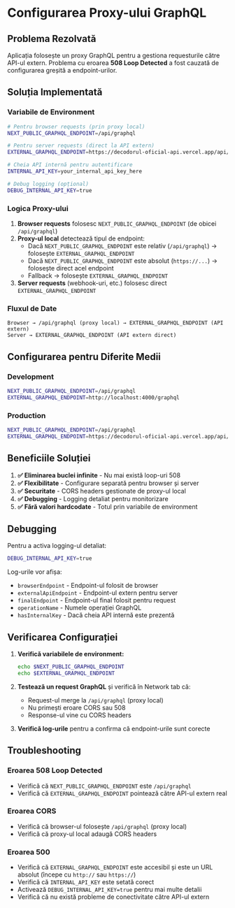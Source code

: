 # Configurarea Proxy-ului GraphQL

## Problema Rezolvată

Aplicația folosește un proxy GraphQL pentru a gestiona requesturile către API-ul extern. Problema cu eroarea **508 Loop Detected** a fost cauzată de configurarea greșită a endpoint-urilor.

## Soluția Implementată

### Variabile de Environment

```bash
# Pentru browser requests (prin proxy local)
NEXT_PUBLIC_GRAPHQL_ENDPOINT=/api/graphql

# Pentru server requests (direct la API extern)
EXTERNAL_GRAPHQL_ENDPOINT=https://decodorul-oficial-api.vercel.app/api/graphql

# Cheia API internă pentru autentificare
INTERNAL_API_KEY=your_internal_api_key_here

# Debug logging (opțional)
DEBUG_INTERNAL_API_KEY=true
```

### Logica Proxy-ului

1. **Browser requests** folosesc `NEXT_PUBLIC_GRAPHQL_ENDPOINT` (de obicei `/api/graphql`)
2. **Proxy-ul local** detectează tipul de endpoint:
   - Dacă `NEXT_PUBLIC_GRAPHQL_ENDPOINT` este relativ (`/api/graphql`) → folosește `EXTERNAL_GRAPHQL_ENDPOINT`
   - Dacă `NEXT_PUBLIC_GRAPHQL_ENDPOINT` este absolut (`https://...`) → folosește direct acel endpoint
   - Fallback → folosește `EXTERNAL_GRAPHQL_ENDPOINT`
3. **Server requests** (webhook-uri, etc.) folosesc direct `EXTERNAL_GRAPHQL_ENDPOINT`

### Fluxul de Date

```
Browser → /api/graphql (proxy local) → EXTERNAL_GRAPHQL_ENDPOINT (API extern)
Server → EXTERNAL_GRAPHQL_ENDPOINT (API extern direct)
```

## Configurarea pentru Diferite Medii

### Development
```bash
NEXT_PUBLIC_GRAPHQL_ENDPOINT=/api/graphql
EXTERNAL_GRAPHQL_ENDPOINT=http://localhost:4000/graphql
```

### Production
```bash
NEXT_PUBLIC_GRAPHQL_ENDPOINT=/api/graphql
EXTERNAL_GRAPHQL_ENDPOINT=https://decodorul-oficial-api.vercel.app/api/graphql
```

## Beneficiile Soluției

1. **✅ Eliminarea buclei infinite** - Nu mai există loop-uri 508
2. **✅ Flexibilitate** - Configurare separată pentru browser și server
3. **✅ Securitate** - CORS headers gestionate de proxy-ul local
4. **✅ Debugging** - Logging detaliat pentru monitorizare
5. **✅ Fără valori hardcodate** - Totul prin variabile de environment

## Debugging

Pentru a activa logging-ul detaliat:

```bash
DEBUG_INTERNAL_API_KEY=true
```

Log-urile vor afișa:
- `browserEndpoint` - Endpoint-ul folosit de browser
- `externalApiEndpoint` - Endpoint-ul extern pentru server
- `finalEndpoint` - Endpoint-ul final folosit pentru request
- `operationName` - Numele operației GraphQL
- `hasInternalKey` - Dacă cheia API internă este prezentă

## Verificarea Configurației

1. **Verifică variabilele de environment:**
   ```bash
   echo $NEXT_PUBLIC_GRAPHQL_ENDPOINT
   echo $EXTERNAL_GRAPHQL_ENDPOINT
   ```

2. **Testează un request GraphQL** și verifică în Network tab că:
   - Request-ul merge la `/api/graphql` (proxy local)
   - Nu primești eroare CORS sau 508
   - Response-ul vine cu CORS headers

3. **Verifică log-urile** pentru a confirma că endpoint-urile sunt corecte

## Troubleshooting

### Eroarea 508 Loop Detected
- Verifică că `NEXT_PUBLIC_GRAPHQL_ENDPOINT` este `/api/graphql`
- Verifică că `EXTERNAL_GRAPHQL_ENDPOINT` pointează către API-ul extern real

### Eroarea CORS
- Verifică că browser-ul folosește `/api/graphql` (proxy local)
- Verifică că proxy-ul local adaugă CORS headers

### Eroarea 500
- Verifică că `EXTERNAL_GRAPHQL_ENDPOINT` este accesibil și este un URL absolut (începe cu `http://` sau `https://`)
- Verifică că `INTERNAL_API_KEY` este setată corect
- Activează `DEBUG_INTERNAL_API_KEY=true` pentru mai multe detalii
- Verifică că nu există probleme de conectivitate către API-ul extern
